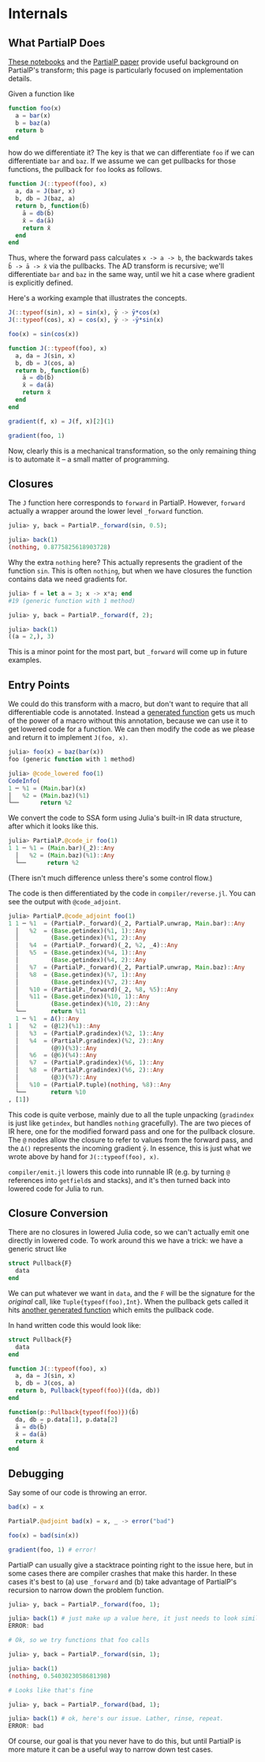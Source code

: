 # Internals

## What PartialP Does

[These notebooks](https://github.com/MikeInnes/diff-zoo) and the [PartialP paper](https://arxiv.org/abs/1810.07951) provide useful background on PartialP's transform; this page is particularly focused on implementation details.

Given a function like

```julia
function foo(x)
  a = bar(x)
  b = baz(a)
  return b
end
```

how do we differentiate it? The key is that we can differentiate `foo` if we can differentiate `bar` and `baz`. If we assume we can get pullbacks for those functions, the pullback for `foo` looks as follows.

```julia
function J(::typeof(foo), x)
  a, da = J(bar, x)
  b, db = J(baz, a)
  return b, function(b̄)
    ā = db(b̄)
    x̄ = da(ā)
    return x̄
  end
end
```

Thus, where the forward pass calculates `x -> a -> b`, the backwards takes `b̄ -> ā -> x̄` via the pullbacks. The AD transform is recursive; we'll differentiate `bar` and `baz` in the same way, until we hit a case where gradient is explicitly defined.

Here's a working example that illustrates the concepts.

```julia
J(::typeof(sin), x) = sin(x), ȳ -> ȳ*cos(x)
J(::typeof(cos), x) = cos(x), ȳ -> -ȳ*sin(x)

foo(x) = sin(cos(x))

function J(::typeof(foo), x)
  a, da = J(sin, x)
  b, db = J(cos, a)
  return b, function(b̄)
    ā = db(b̄)
    x̄ = da(ā)
    return x̄
  end
end

gradient(f, x) = J(f, x)[2](1)

gradient(foo, 1)
```

Now, clearly this is a mechanical transformation, so the only remaining thing is to automate it – a small matter of programming.

## Closures

The `J` function here corresponds to `forward` in PartialP. However, `forward` actually a wrapper around the lower level `_forward` function.

```julia
julia> y, back = PartialP._forward(sin, 0.5);

julia> back(1)
(nothing, 0.8775825618903728)
```

Why the extra `nothing` here? This actually represents the gradient of the function `sin`. This is often `nothing`, but when we have closures the function contains data we need gradients for.

```julia
julia> f = let a = 3; x -> x*a; end
#19 (generic function with 1 method)

julia> y, back = PartialP._forward(f, 2);

julia> back(1)
((a = 2,), 3)
```

This is a minor point for the most part, but `_forward` will come up in future examples.

## Entry Points

We could do this transform with a macro, but don't want to require that all differentiable code is annotated. Instead a [generated function](https://github.com/staticfloat/PartialP.jl/blob/daf1032488a2cd1fc739bc95a9fc05f93f90f2b6/src/compiler/interface2.jl#L3) gets us much of the power of a macro without this annotation, because we can use it to get lowered code for a function. We can then modify the code as we please and return it to implement `J(foo, x)`.

```julia
julia> foo(x) = baz(bar(x))
foo (generic function with 1 method)

julia> @code_lowered foo(1)
CodeInfo(
1 ─ %1 = (Main.bar)(x)
│   %2 = (Main.baz)(%1)
└──      return %2
```

We convert the code to SSA form using Julia's built-in IR data structure, after which it looks like this.

```julia
julia> PartialP.@code_ir foo(1)
1 1 ─ %1 = (Main.bar)(_2)::Any
  │   %2 = (Main.baz)(%1)::Any
  └──      return %2    
```

(There isn't much difference unless there's some control flow.)

The code is then differentiated by the code in `compiler/reverse.jl`. You can see the output with `@code_adjoint`.

```julia
julia> PartialP.@code_adjoint foo(1)
1 1 ─ %1  = (PartialP._forward)(_2, PartialP.unwrap, Main.bar)::Any
  │   %2  = (Base.getindex)(%1, 1)::Any
  │         (Base.getindex)(%1, 2)::Any
  │   %4  = (PartialP._forward)(_2, %2, _4)::Any
  │   %5  = (Base.getindex)(%4, 1)::Any
  │         (Base.getindex)(%4, 2)::Any
  │   %7  = (PartialP._forward)(_2, PartialP.unwrap, Main.baz)::Any
  │   %8  = (Base.getindex)(%7, 1)::Any
  │         (Base.getindex)(%7, 2)::Any
  │   %10 = (PartialP._forward)(_2, %8, %5)::Any
  │   %11 = (Base.getindex)(%10, 1)::Any
  │         (Base.getindex)(%10, 2)::Any
  └──       return %11
  1 ─ %1  = Δ()::Any
1 │   %2  = (@12)(%1)::Any
  │   %3  = (PartialP.gradindex)(%2, 1)::Any
  │   %4  = (PartialP.gradindex)(%2, 2)::Any
  │         (@9)(%3)::Any
  │   %6  = (@6)(%4)::Any
  │   %7  = (PartialP.gradindex)(%6, 1)::Any
  │   %8  = (PartialP.gradindex)(%6, 2)::Any
  │         (@3)(%7)::Any
  │   %10 = (PartialP.tuple)(nothing, %8)::Any
  └──       return %10
, [1])
```

This code is quite verbose, mainly due to all the tuple unpacking (`gradindex` is just like `getindex`, but handles `nothing` gracefully). The are two pieces of IR here, one for the modified forward pass and one for the pullback closure. The `@` nodes allow the closure to refer to values from the forward pass, and the `Δ()` represents the incoming gradient `ȳ`. In essence, this is just what we wrote above by hand for `J(::typeof(foo), x)`.

`compiler/emit.jl` lowers this code into runnable IR (e.g. by turning `@` references into `getfield`s and stacks), and it's then turned back into lowered code for Julia to run.

## Closure Conversion

There are no closures in lowered Julia code, so we can't actually emit one directly in lowered code. To work around this we have a trick: we have a generic struct like

```julia
struct Pullback{F}
  data
end
```

We can put whatever we want in `data`, and the `F` will be the signature for the *original* call, like `Tuple{typeof(foo),Int}`. When the pullback gets called it hits [another generated function](https://github.com/staticfloat/PartialP.jl/blob/daf1032488a2cd1fc739bc95a9fc05f93f90f2b6/src/compiler/interface2.jl#L15) which emits the pullback code.

In hand written code this would look like:

```julia
struct Pullback{F}
  data
end

function J(::typeof(foo), x)
  a, da = J(sin, x)
  b, db = J(cos, a)
  return b, Pullback{typeof(foo)}((da, db))
end

function(p::Pullback{typeof(foo)})(b̄)
  da, db = p.data[1], p.data[2]
  ā = db(b̄)
  x̄ = da(ā)
  return x̄
end
```

## Debugging

Say some of our code is throwing an error.

```julia
bad(x) = x

PartialP.@adjoint bad(x) = x, _ -> error("bad")

foo(x) = bad(sin(x))

gradient(foo, 1) # error!
```

PartialP can usually give a stacktrace pointing right to the issue here, but in some cases there are compiler crashes that make this harder. In these cases it's best to (a) use `_forward` and (b) take advantage of PartialP's recursion to narrow down the problem function.

```julia
julia> y, back = PartialP._forward(foo, 1);

julia> back(1) # just make up a value here, it just needs to look similar to `y`
ERROR: bad

# Ok, so we try functions that foo calls

julia> y, back = PartialP._forward(sin, 1);

julia> back(1)
(nothing, 0.5403023058681398)

# Looks like that's fine

julia> y, back = PartialP._forward(bad, 1);

julia> back(1) # ok, here's our issue. Lather, rinse, repeat.
ERROR: bad
```

Of course, our goal is that you never have to do this, but until PartialP is more mature it can be a useful way to narrow down test cases.
